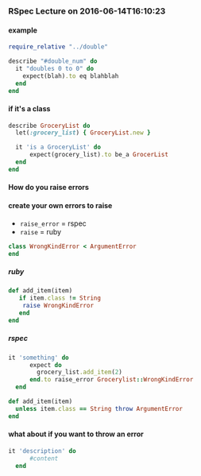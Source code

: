 ### RSpec Lecture on 2016-06-14T16:10:23
#### example

```ruby
require_relative "../double"  

describe "#double_num" do
  it "doubles 0 to 0" do
    expect(blah).to eq blahblah
  end
end
```

#### if it's a class

```ruby
describe GroceryList do
  let(:grocery_list) { GroceryList.new } 

  it 'is a GroceryList' do
      expect(grocery_list).to be_a GrocerList
  end
end
```

#### How do you raise errors
#### create your own errors to raise

* `raise_error` = rspec
* `raise` = ruby

```ruby
class WrongKindError < ArgumentError
end  
```

##### ruby
```ruby
def add_item(item)
   if item.class != String
    raise WrongKindError
   end
end  
```
##### rspec
```ruby
it 'something' do
      expect do 
        grocery_list.add_item(2) 
      end.to raise_error Grocerylist::WrongKindError
  end  
```



```ruby
def add_item(item)
  unless item.class == String throw ArgumentError
end  
```
#### what about if you want to throw an error

```ruby
it 'description' do
      #content
  end  
```
